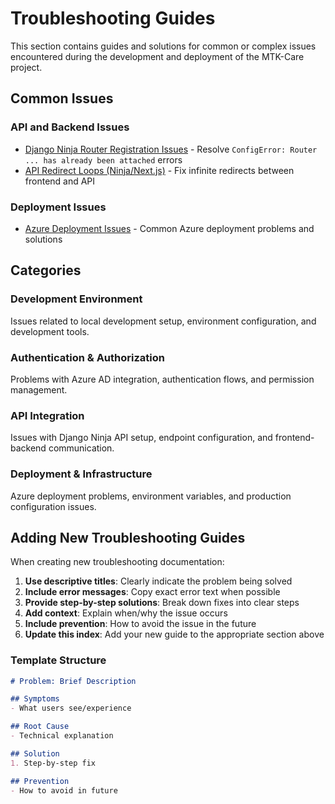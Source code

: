 # Troubleshooting Guides

This section contains guides and solutions for common or complex issues encountered during the development and deployment of the MTK-Care project.

## Common Issues

### API and Backend Issues
- [Django Ninja Router Registration Issues](./api-issues/router-setup.md) - Resolve `ConfigError: Router ... has already been attached` errors
- [API Redirect Loops (Ninja/Next.js)](./api-issues/redirect-loops.md) - Fix infinite redirects between frontend and API

### Deployment Issues
- [Azure Deployment Issues](./deployment-issues/azure-issues.md) - Common Azure deployment problems and solutions

## Categories

### Development Environment
Issues related to local development setup, environment configuration, and development tools.

### Authentication & Authorization
Problems with Azure AD integration, authentication flows, and permission management.

### API Integration
Issues with Django Ninja API setup, endpoint configuration, and frontend-backend communication.

### Deployment & Infrastructure
Azure deployment problems, environment variables, and production configuration issues.

## Adding New Troubleshooting Guides

When creating new troubleshooting documentation:

1. **Use descriptive titles**: Clearly indicate the problem being solved
2. **Include error messages**: Copy exact error text when possible
3. **Provide step-by-step solutions**: Break down fixes into clear steps
4. **Add context**: Explain when/why the issue occurs
5. **Include prevention**: How to avoid the issue in the future
6. **Update this index**: Add your new guide to the appropriate section above

### Template Structure
```markdown
# Problem: Brief Description

## Symptoms
- What users see/experience

## Root Cause
- Technical explanation

## Solution
1. Step-by-step fix

## Prevention
- How to avoid in future
```

